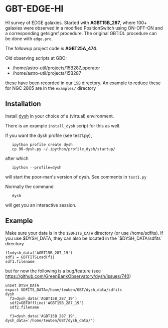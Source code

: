 # GBT-EDGE-HI

HI survey of EDGE galaxies.   Started with **AGBT15B_287**, where 100+ galaxies were
observed in a modified PositionSwitch using ON-OFF-ON and a corresponding getsigref
procedure. The original GBTIDL procedure can be done with `edge.pro`.

The followup project code is **AGBT25A_474**.

Old observing scripts at GBO:

  * /home/astro-util/projects/15B287_operator
  * /home/astro-util/projects/15B287

these have been recorded in our `15B` directory.  An example to reduce these for NGC 2805
are in the `examples/` directory

## Installation

Install [dysh](https://github.com/GreenBankObservatory/dysh) in your choice of a (virtual) environment.

There is an example `install_dysh` script for this as well.

If you want the dysh profile (see test1.py),

```
   ipython profile create dysh
   cp 90-dysh.py ~/.ipython/profile_dysh/startup/
```

after which

```
   ipython --profile=dysh
```

will start the poor-man's version of dysh. See comments in `test1.py`

Normally the command

```
   dysh
```

will get you an interactive session.


## Example

Make sure your data is in the `$SDFITS_DATA` directory (or use /home/sdfits).
If you use $DYSH_DATA, they
can also be located in the `$DYSH_DATA/sdfits` directory



```
f1=dysh_data('AGBT15B_287_19')
sdf1 = GBTFITSLoad(f1)
sdf1.filename
```

but for now the following
is a bug/feature (see https://github.com/GreenBankObservatory/dysh/issues/740)

```
unset DYSH_DATA
export SDFITS_DATA=/home/teuben/GBT/dysh_data/sdfits
dysh
  f2=dysh_data('AGBT15B_287_19')
  sdf2=GBTOffline('AGBT15B_287_19')
  sdf2.filename

  f1=dysh_data('AGBT15B_287_19', dysh_data='/home/teuben/GBT/dysh_data/')

```
